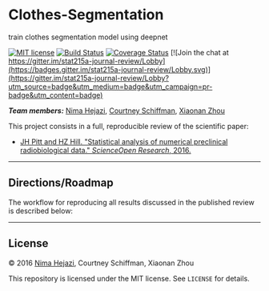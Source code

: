 # Clothes-Segmentation
train clothes segmentation model using deepnet

[![MIT license](http://img.shields.io/badge/license-MIT-brightgreen.svg)](http://opensource.org/licenses/MIT)
[![Build Status](https://travis-ci.org/nhejazi/stat215a-journal-review.svg?branch=master)](https://travis-ci.org/nhejazi/stat215a-journal-review?branch=master)
[![Coverage Status](https://coveralls.io/repos/nhejazi/stat215a-journal-review/badge.svg?branch=master)](https://coveralls.io/r/nhejazi/stat215a-journal-review?branch=master)
[![Join the chat at https://gitter.im/stat215a-journal-review/Lobby](https://badges.gitter.im/stat215a-journal-review/Lobby.svg)](https://gitter.im/stat215a-journal-review/Lobby?utm_source=badge&utm_medium=badge&utm_campaign=pr-badge&utm_content=badge)

_**Team members:**_ [Nima Hejazi](https://github.com/nhejazi), [Courtney
Schiffman](https://github.com/courtneyschiffman), [Xiaonan
Zhou](https://github.com/GiannaJo)

This project consists in a full, reproducible review of the scientific paper:

* [JH Pitt and HZ Hill. "Statistical analysis of numerical preclinical
    radiobiological data." _ScienceOpen Research_,
    2016.](https://www.scienceopen.com/document?20&vid=8aa0f248-2bad-44c6-adfd-42816c14c272)

---

## Directions/Roadmap

The workflow for reproducing all results discussed in the published review is
described below:

---

## License

&copy; 2016 [Nima Hejazi](http://nimahejazi.org), Courtney Schiffman, Xiaonan
Zhou

This repository is licensed under the MIT license. See `LICENSE` for details.
